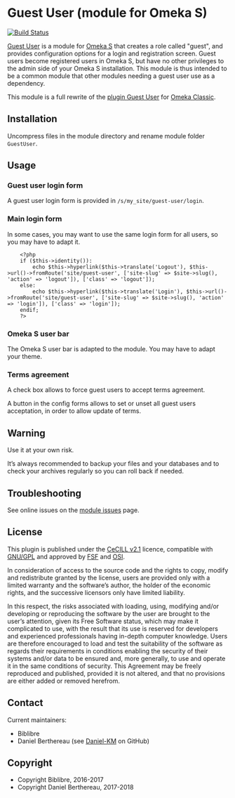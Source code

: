 Guest User (module for Omeka S)
===============================

[![Build Status](https://travis-ci.org/biblibre/omeka-s-module-GuestUser.svg?branch=master)](https://travis-ci.org/biblibre/omeka-s-module-GuestUser)

[Guest User] is a module for [Omeka S] that creates a role called "guest", and
provides configuration options for a login and registration screen. Guest users
become registered users in Omeka S, but have no other privileges to the admin
side of your Omeka S installation. This module is thus intended to be a common
module that other modules needing a guest user use as a dependency.

This module is a full rewrite of the [plugin Guest User] for [Omeka Classic].


Installation
------------

Uncompress files in the module directory and rename module folder `GuestUser`.


Usage
-----

### Guest user login form

A guest user login form is provided in `/s/my_site/guest-user/login`.

### Main login form

In some cases, you may want to use the same login form for all users, so you may
have to adapt it.

```
    <?php
    if ($this->identity()):
        echo $this->hyperlink($this->translate('Logout'), $this->url()->fromRoute('site/guest-user', ['site-slug' => $site->slug(), 'action' => 'logout']), ['class' => 'logout']);
    else:
        echo $this->hyperlink($this->translate('Login'), $this->url()->fromRoute('site/guest-user', ['site-slug' => $site->slug(), 'action' => 'login']), ['class' => 'login']);
    endif;
    ?>
```

### Omeka S user bar

The Omeka S user bar is adapted to the module. You may have to adapt your theme.

### Terms agreement

A check box allows to force guest users to accept terms agreement.

A button in the config forms allows to set or unset all guest users acceptation,
in order to allow update of terms.


Warning
-------

Use it at your own risk.

It’s always recommended to backup your files and your databases and to check
your archives regularly so you can roll back if needed.


Troubleshooting
---------------

See online issues on the [module issues] page.


License
-------

This plugin is published under the [CeCILL v2.1] licence, compatible with
[GNU/GPL] and approved by [FSF] and [OSI].

In consideration of access to the source code and the rights to copy, modify and
redistribute granted by the license, users are provided only with a limited
warranty and the software’s author, the holder of the economic rights, and the
successive licensors only have limited liability.

In this respect, the risks associated with loading, using, modifying and/or
developing or reproducing the software by the user are brought to the user’s
attention, given its Free Software status, which may make it complicated to use,
with the result that its use is reserved for developers and experienced
professionals having in-depth computer knowledge. Users are therefore encouraged
to load and test the suitability of the software as regards their requirements
in conditions enabling the security of their systems and/or data to be ensured
and, more generally, to use and operate it in the same conditions of security.
This Agreement may be freely reproduced and published, provided it is not
altered, and that no provisions are either added or removed herefrom.


Contact
-------

Current maintainers:

* Biblibre
* Daniel Berthereau (see [Daniel-KM] on GitHub)


Copyright
---------

* Copyright Biblibre, 2016-2017
* Copyright Daniel Berthereau, 2017-2018


[Guest User]: https://github.com/biblibre/Omeka-S-module-GuestUser
[plugin Guest User]: https://github.com/omeka/plugin-GuestUser
[Omeka S]: https://www.omeka.org/s
[Omeka Classic]: https://omeka.org
[module issues]: https://github.com/biblibre/Omeka-S-module-GuestUser/issues
[CeCILL v2.1]: https://www.cecill.info/licences/Licence_CeCILL_V2.1-en.html
[GNU/GPL]: https://www.gnu.org/licenses/gpl-3.0.html
[FSF]: https://www.fsf.org
[OSI]: http://opensource.org
[Daniel-KM]: https://github.com/Daniel-KM "Daniel Berthereau"
